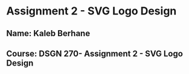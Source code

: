 # Assignment 2 - SVG Logo Design
## Name: Kaleb Berhane
## Course: DSGN 270- Assignment 2 - SVG Logo Design
